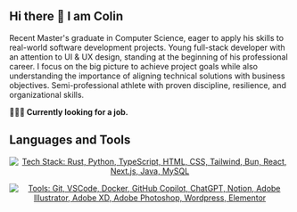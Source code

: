 ## Hi there 👋 I am Colin

Recent Master's graduate in Computer Science, eager to apply his skills to real-world software development projects. Young full-stack developer with an attention to UI & UX design, standing at the beginning of his professional career. I focus on the big picture to achieve project goals while also understanding the importance of aligning technical solutions with business objectives. Semi-professional athlete with proven discipline, resilience, and organizational skills. 

**👨🏼‍💻 Currently looking for a job.**

## Languages and Tools
<section aria-label="Technical skills">
  <p style="text-align: center">
    <a
      href="https://github.com/LelouchFR/skill-icons"
      target="_blank"
      rel="noopener noreferrer"
      aria-label="View skill icons repository"
    >
      <img
        src="https://go-skill-icons.vercel.app/api/icons?i=rust,python,typescript,html,css,tailwind,bun,react,next,java,mysql"
        alt="Tech Stack: Rust, Python, TypeScript, HTML, CSS, Tailwind, Bun, React, Next.js, Java, MySQL"
      />
    </a>
  </p>
</section>
<section aria-label="Technical skills">
  <p style="text-align: center">
    <a
      href="https://github.com/LelouchFR/skill-icons"
      target="_blank"
      rel="noopener noreferrer"
      aria-label="View skill icons repository"
    >
      <img
        src="https://go-skill-icons.vercel.app/api/icons?i=git,vscode,docker,githubcopilot,chatgpt,notion,illustrator,xd,photoshop,wordpress,elementor"
        alt="Tools: Git, VSCode, Docker, GitHub Copilot, ChatGPT, Notion, Adobe Illustrator, Adobe XD, Adobe Photoshop, Wordpress, Elementor"
      />
    </a>
  </p>
</section>
